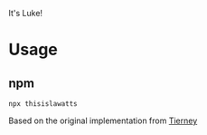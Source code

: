 It's Luke!

# Usage

## npm
```
npx thisislawatts
```

Based on the original implementation from [Tierney](https://github.com/bnb/bitandbang)